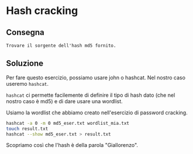 # Hash cracking

## Consegna
```
Trovare il sorgente dell'hash md5 fornito.
```

## Soluzione

Per fare questo esercizio, possiamo usare john o hashcat. Nel nostro caso useremo `hashcat`.

`hashcat` ci permette facilemente di definire il tipo di hash dato (che nel nostro caso è md5) e di dare usare una wordlist. 

Usiamo la wordlist che abbiamo creato nell'esercizio di password cracking.
```bash
hashcat -a 0 -m 0 md5_eser.txt wordlist_mia.txt
touch result.txt
hashcat --show md5_eser.txt > result.txt 
```

Scopriamo così che l'hash è della parola "Giallorenzo".